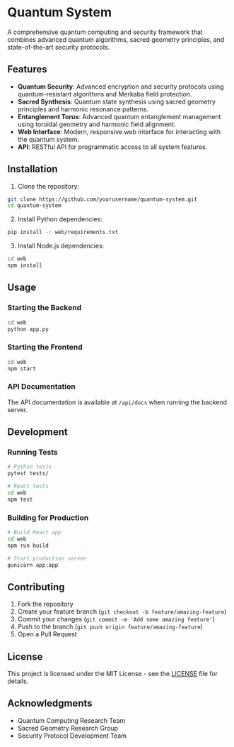 # Quantum System

A comprehensive quantum computing and security framework that combines advanced quantum algorithms, sacred geometry principles, and state-of-the-art security protocols.

## Features

- **Quantum Security**: Advanced encryption and security protocols using quantum-resistant algorithms and Merkaba field protection.
- **Sacred Synthesis**: Quantum state synthesis using sacred geometry principles and harmonic resonance patterns.
- **Entanglement Torus**: Advanced quantum entanglement management using toroidal geometry and harmonic field alignment.
- **Web Interface**: Modern, responsive web interface for interacting with the quantum system.
- **API**: RESTful API for programmatic access to all system features.

## Installation

1. Clone the repository:

```bash
git clone https://github.com/yourusername/quantum-system.git
cd quantum-system
```

2. Install Python dependencies:

```bash
pip install -r web/requirements.txt
```

3. Install Node.js dependencies:

```bash
cd web
npm install
```

## Usage

### Starting the Backend

```bash
cd web
python app.py
```

### Starting the Frontend

```bash
cd web
npm start
```

### API Documentation

The API documentation is available at `/api/docs` when running the backend server.

## Development

### Running Tests

```bash
# Python tests
pytest tests/

# React tests
cd web
npm test
```

### Building for Production

```bash
# Build React app
cd web
npm run build

# Start production server
gunicorn app:app
```

## Contributing

1. Fork the repository
2. Create your feature branch (`git checkout -b feature/amazing-feature`)
3. Commit your changes (`git commit -m 'Add some amazing feature'`)
4. Push to the branch (`git push origin feature/amazing-feature`)
5. Open a Pull Request

## License

This project is licensed under the MIT License - see the [LICENSE](LICENSE) file for details.

## Acknowledgments

- Quantum Computing Research Team
- Sacred Geometry Research Group
- Security Protocol Development Team
